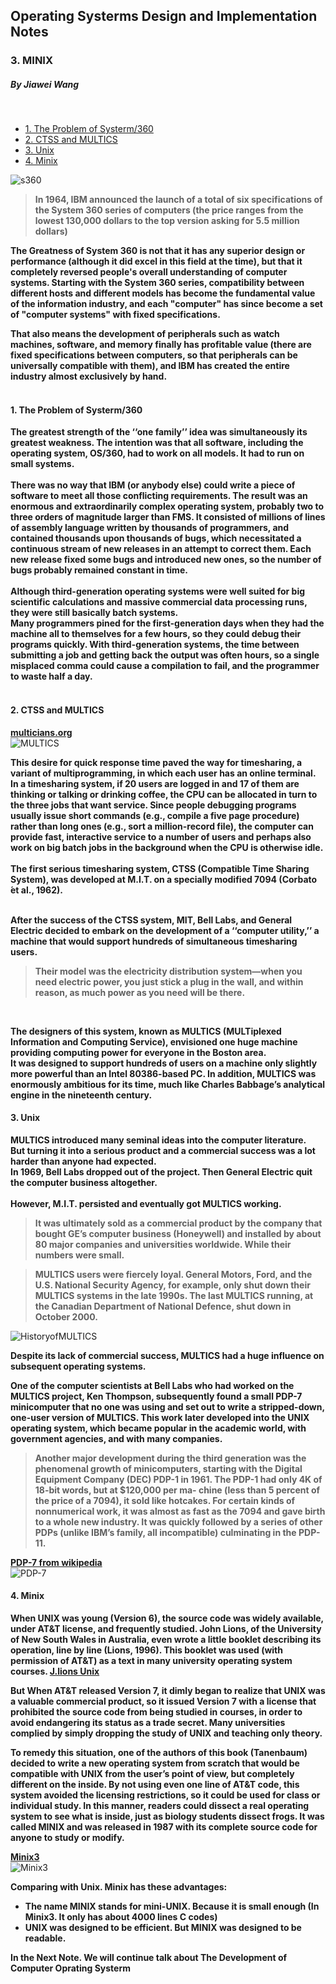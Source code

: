 ## Operating Systerms Design and Implementation Notes

### 3. MINIX
##### By Jiawei Wang
<br>

<!-- vim-markdown-toc GFM -->

* [1. The Problem of Systerm/360](#1-the-problem-of-systerm360)
* [2. CTSS and MULTICS](#2-ctss-and-multics)
* [3. Unix](#3-unix)
* [4. Minix](#4-minix)

<!-- vim-markdown-toc -->

![s360](Sources/s360.png)

> **In 1964, IBM announced the launch of a total of six specifications of the System 360 series of computers (the price ranges from the lowest 130,000 dollars to the top version asking for 5.5 million dollars)**

**The Greatness of System 360 is not that it has any superior design or performance (although it did excel in this field at the time), but that it completely reversed people's overall understanding of computer systems. Starting with the System 360 series, compatibility between different hosts and different models has become the fundamental value of the information industry, and each "computer" has since become a set of "computer systems" with fixed specifications.<br>**

**That also means the development of peripherals such as watch machines, software, and memory finally has profitable value (there are fixed specifications between computers, so that peripherals can be universally compatible with them), and IBM has created the entire industry almost exclusively by hand.**
<br><br>

#### 1. The Problem of Systerm/360

**The greatest strength of the ‘‘one family’’ idea was simultaneously its greatest weakness. The intention was that all software, including the operating system, OS/360, had to work on all models. It had to run on small systems.<br><br>There was no way that IBM (or anybody else) could write a piece of software to meet all those conflicting requirements. The result was an enormous and extraordinarily complex operating system, probably two to three orders of magnitude larger than FMS. It consisted of millions of lines of assembly language written by thousands of programmers, and contained thousands upon thousands of bugs, which necessitated a continuous stream of new releases in an attempt to correct them. Each new release fixed some bugs and introduced new ones, so the number of bugs probably remained constant in time.**
<br><br>
**Although third-generation operating systems were well suited for big scientific calculations and massive commercial data processing runs, they were still basically batch systems.**<br>
**Many programmers pined for the first-generation days when they had the machine all to themselves for a few hours, so they could debug their programs quickly. With third-generation systems, the time between submitting a job and getting back the output was often hours, so a single misplaced comma could cause a compilation to fail, and the programmer to waste half a day.**
<br><br>

#### 2. CTSS and MULTICS
**[multicians.org](https://www.multicians.org/)<br>**
![MULTICS](Sources/MULTICSIndex.png)<br>


**This desire for quick response time paved the way for timesharing, a variant of multiprogramming, in which each user has an online terminal. In a timesharing system, if 20 users are logged in and 17 of them are thinking or talking or drinking coffee, the CPU can be allocated in turn to the three jobs that want service. Since people debugging programs usually issue short commands (e.g., compile a five page procedure) rather than long ones (e.g., sort a million-record file), the computer can provide fast, interactive service to a number of users and perhaps also work on big batch jobs in the background when the CPU is otherwise idle. <br><br>
The first serious timesharing system, CTSS (Compatible Time Sharing System), was developed at M.I.T. on a specially modified 7094 (Corbato ́et al., 1962).**
<br><br>

**After the success of the CTSS system, MIT, Bell Labs, and General Electric decided to embark on the development of a ‘‘computer utility,’’ a machine that would support hundreds of simultaneous timesharing users.**
<br>
> **Their model was the electricity distribution system—when you need electric power, you just stick a plug in the wall, and within reason, as much power as you need will be there.**
<br>

**The designers of this system, known as MULTICS (MULTiplexed Information and Computing Service), envisioned one huge machine providing computing power for everyone in the Boston area.<br>
It was designed to support hundreds of users on a machine only slightly more powerful than an Intel 80386-based PC. In addition, MULTICS was enormously ambitious for its time, much like Charles Babbage’s analytical engine in the nineteenth century.**<br>


#### 3. Unix

**MULTICS introduced many seminal ideas into the computer literature.<br>But turning it into a serious product and a commercial success was a lot harder than anyone had expected.**<br>
**In 1969, Bell Labs dropped out of the project. Then General Electric quit the computer business altogether.**<br><br>
**However, M.I.T. persisted and eventually got MULTICS working.**

> **It was ultimately sold as a commercial product by the company that bought GE’s computer business (Honeywell) and installed by about 80 major companies and universities worldwide. While their numbers were small.**

> **MULTICS users were fiercely loyal. General Motors, Ford, and the U.S. National Security Agency, for example, only shut down their MULTICS systems in the late 1990s. The last MULTICS running, at the Canadian Department of National Defence, shut down in October 2000.**

![HistoryofMULTICS](Sources/HistoryMultics.png)<br>

**Despite its lack of commercial success, MULTICS had a huge influence on subsequent operating systems.**
<br>

**One of the computer scientists at Bell Labs who had worked on the MULTICS project, Ken Thompson, subsequently found a small PDP-7 minicomputer that no one was using and set out to write a stripped-down, one-user version of MULTICS. This work later developed into the UNIX operating system, which became popular in the academic world, with government agencies, and with many companies.**<br>

> **Another major development during the third generation was the phenomenal growth of minicomputers, starting with the Digital Equipment Company (DEC) PDP-1 in 1961. The PDP-1 had only 4K of 18-bit words, but at $120,000 per ma- chine (less than 5 percent of the price of a 7094), it sold like hotcakes. For certain kinds of nonnumerical work, it was almost as fast as the 7094 and gave birth to a whole new industry. It was quickly followed by a series of other PDPs (unlike IBM’s family, all incompatible) culminating in the PDP-11.**

**[PDP-7 from wikipedia](https://en.wikipedia.org/wiki/PDP-7#/media/File:Pdp-7-oslo-2004.jpeg)<br>**
![PDP-7](Sources/PDP-7.png)


#### 4. Minix

**When UNIX was young (Version 6), the source code was widely available, under AT&T license, and frequently studied. John Lions, of the University of New South Wales in Australia, even wrote a little booklet describing its operation, line by line (Lions, 1996). This booklet was used (with permission of AT&T) as a text in many university operating system courses. [J.lions Unix](https://cs3210.cc.gatech.edu/r/unix6.pdf)**
<br>

**But When AT&T released Version 7, it dimly began to realize that UNIX was a valuable commercial product, so it issued Version 7 with a license that prohibited the source code from being studied in courses, in order to avoid endangering its status as a trade secret. Many universities complied by simply dropping the study of UNIX and teaching only theory.**

**To remedy this situation, one of the authors of this book (Tanenbaum) decided to write a new operating system from scratch that would be compatible with UNIX from the user’s point of view, but completely different on the inside. By not using even one line of AT&T code, this system avoided the licensing restrictions, so it could be used for class or individual study. In this manner, readers could dissect a real operating system to see what is inside, just as biology students dissect frogs. It was called MINIX and was released in 1987 with its complete source code for anyone to study or modify.**
<br>

**[Minix3](https://en.wikipedia.org/wiki/MINIX_3)<br>**
![Minix3](Sources/Minix.jpg)

**Comparing with Unix. Minix has these advantages:**
* **The name MINIX stands for mini-UNIX. Because it is small enough (In Minix3. It only has about 4000 lines C codes)**
* **UNIX was designed to be efficient. But MINIX was designed to be readable.**

**In the Next Note. We will continue talk about The Development of Computer Oprating Systerm**
